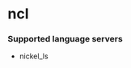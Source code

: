 <!--- THIS DOCUMENT IS AUTOMATICALLY GENERATED, DON'T EDIT IT -->
# ncl

### Supported language servers

- nickel_ls
